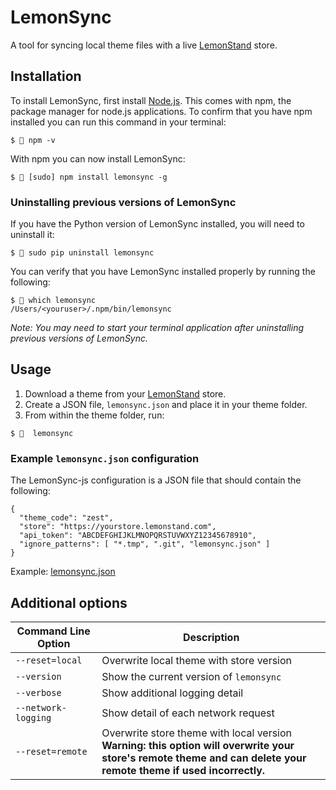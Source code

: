 # LemonSync
A tool for syncing local theme files with a live [LemonStand](https://lemonstand.com/) store.

## Installation

To install LemonSync, first install [Node.js](https://nodejs.org/en/). This comes with npm, the package manager for node.js applications. To confirm that you have npm installed you can run this command in your terminal:

```
$ 🍋 npm -v
```

With npm you can now install LemonSync:
```
$ 🍋 [sudo] npm install lemonsync -g
```

### Uninstalling previous versions of LemonSync

If you have the Python version of LemonSync installed, you will need to uninstall it:

```
$ 🍋 sudo pip uninstall lemonsync
```

You can verify that you have LemonSync installed properly by running the following:

```
$ 🍋 which lemonsync
/Users/<youruser>/.npm/bin/lemonsync
```

_Note: You may need to start your terminal application after uninstalling previous versions of LemonSync._


## Usage

1. Download a theme from your [LemonStand](https://lemonstand.com/) store.
2. Create a JSON file, `lemonsync.json` and place it in your theme folder.
3. From within the theme folder, run:


```
$ 🍋  lemonsync
```

### Example `lemonsync.json` configuration

 The LemonSync-js configuration is a JSON file that should contain the following:

```
{
  "theme_code": "zest",
  "store": "https://yourstore.lemonstand.com",
  "api_token": "ABCDEFGHIJKLMNOPQRSTUVWXYZ12345678910",
  "ignore_patterns": [ "*.tmp", ".git", "lemonsync.json" ]
}
```

Example: [lemonsync.json](https://raw.githubusercontent.com/tomcornall/lemonsync-js/master/lemonsync.json)


## Additional options

| Command Line Option      | Description |
| ------------------------ | ----------- |
| `--reset=local` | Overwrite local theme with store version |
| `--version` | Show the current version of `lemonsync` |
| `--verbose` | Show additional logging detail |
| `--network-logging` | Show detail of each network request |
| `--reset=remote` | Overwrite store theme with local version <br>  **Warning: this option will overwrite your store's remote theme and can delete your remote theme if used incorrectly.** |


